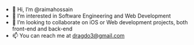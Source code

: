 - 👋 Hi, I’m @raimahossain
- 👀 I’m interested in Software Engineering and Web Development
- 💞️ I’m looking to collaborate on iOS or Web development projects, both front-end and back-end
- 📫 You can reach me at dragdo3@gmail.com

<!---
raimahossain/raimahossain is a ✨ special ✨ repository because its `README.md` (this file) appears on your GitHub profile.
You can click the Preview link to take a look at your changes.
--->
